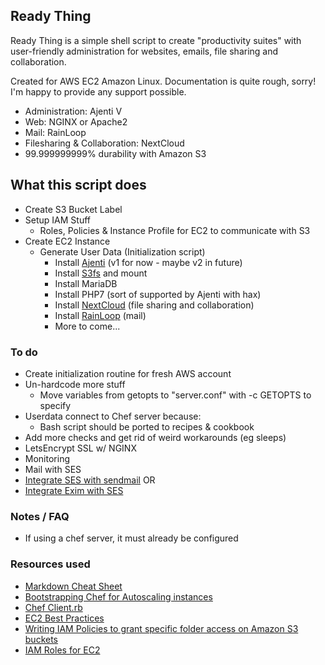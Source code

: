 Ready Thing
-----------
Ready Thing is a simple shell script to create "productivity suites" with user-friendly administration for websites, emails, file sharing and collaboration.

Created for AWS EC2 Amazon Linux. Documentation is quite rough, sorry! I'm happy to provide any support possible.

+ Administration: Ajenti V
+ Web: NGINX or Apache2
+ Mail: RainLoop
+ Filesharing & Collaboration: NextCloud
+ 99.999999999% durability with Amazon S3

## What this script does
+ Create S3 Bucket Label
+ Setup IAM Stuff
  + Roles, Policies & Instance Profile for EC2 to communicate with S3
+ Create EC2 Instance
  + Generate User Data (Initialization script)
    + Install [Ajenti](http://ajenti.org/) (v1 for now - maybe v2 in future)
    + Install [S3fs](https://github.com/s3fs-fuse/s3fs-fuse) and mount
    + Install MariaDB
    + Install PHP7 (sort of supported by Ajenti with hax)
    + Install [NextCloud](https://nextcloud.com/) (file sharing and collaboration)
    + Install [RainLoop](https://www.rainloop.net/) (mail)
    + More to come...

### To do
+ Create initialization routine for fresh AWS account
+ Un-hardcode more stuff
  + Move variables from getopts to "server.conf" with -c GETOPTS to specify
+ Userdata connect to Chef server because:
  + Bash script should be ported to recipes & cookbook
+ Add more checks and get rid of weird workarounds (eg sleeps)
+ LetsEncrypt SSL w/ NGINX
+ Monitoring
+ Mail with SES
 + [Integrate SES with sendmail]( http://docs.aws.amazon.com/ses/latest/DeveloperGuide/sendmail.html) OR
 + [Integrate Exim with SES](http://docs.aws.amazon.com/ses/latest/DeveloperGuide/exim.html)

### Notes / FAQ
+ If using a chef server, it must already be configured


### Resources used
- [Markdown Cheat Sheet](https://github.com/adam-p/markdown-here/wiki/Markdown-Cheatsheet)
- [Bootstrapping Chef for Autoscaling instances](https://devops.com/bootstrapping-chef-or-whatever-for-autoscaled-ec2-instances/)
- [Chef Client.rb](https://docs.chef.io/config_rb_client.html)
- [EC2 Best Practices](http://docs.aws.amazon.com/AWSEC2/latest/UserGuide/ec2-best-practices.html)
- [Writing IAM Policies to grant specific folder access on Amazon S3 buckets](https://aws.amazon.com/blogs/security/writing-iam-policies-grant-access-to-user-specific-folders-in-an-amazon-s3-bucket/)
- [IAM Roles for EC2](http://docs.aws.amazon.com/AWSEC2/latest/UserGuide/iam-roles-for-amazon-ec2.html)
